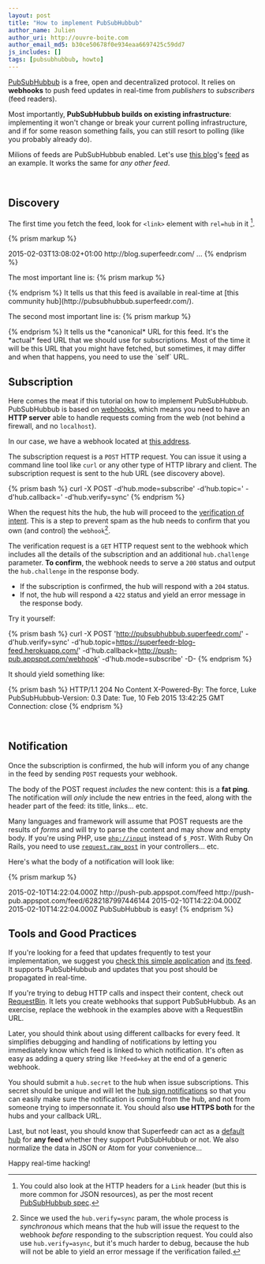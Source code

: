```yaml
---
layout: post
title: "How to implement PubSubHubbub"
author_name: Julien
author_uri: http://ouvre-boite.com
author_email_md5: b30ce50678f0e934eaa6697425c59dd7
js_includes: []
tags: [pubsubhubbub, howto]
---
```


[PubSubHubbub](https://en.wikipedia.org/wiki/PubSubHubbub) is a free, open and decentralized protocol. It relies on **webhooks** to push feed updates in real-time from *publishers* to *subscribers* (feed readers).

Most importantly, **PubSubHubbub builds on existing infrastructure**: implementing it won't change or break your current polling infrastructure, and if for some reason something fails, you can still resort to polling (like you probably already do).

Milions of feeds are PubSubHubbub enabled. Let's use [this blog](http://blog.superfeedr.com/)'s [feed](https://superfeedr-blog-feed.herokuapp.com/) as an example. It works the same for *any other feed*.

<br />

## Discovery

The first time you fetch the feed, look for `<link>` element with `rel=hub` in it [^1].

{% prism markup %}
<feed xmlns="http://www.w3.org/2005/Atom">
  <title>Superfeedr Blog : Real-time cloudy thoughts from a super-hero</title>
  <link href="https://superfeedr-blog-feed.herokuapp.com/" rel="self" type="application/atom+xml"/>
  <link href="http://blog.superfeedr.com/" rel="alternate" type="text/html"/>
  <link rel="hub" href="http://pubsubhubbub.superfeedr.com/" />
  <updated>2015-02-03T13:08:02+01:00</updated>
  <id>http://blog.superfeedr.com/</id>
...
</feed>
{% endprism %}

The most important line is:
{% prism markup %}
<link rel="hub" href="http://pubsubhubbub.superfeedr.com/" />
{% endprism %}
It tells us that this feed is available in real-time at [this community hub](http://pubsubhubbub.superfeedr.com/).

The second most important line is:
{% prism markup %}
<link href="https://superfeedr-blog-feed.herokuapp.com/" rel="self" type="application/atom+xml"/>
{% endprism %}
It tells us the *canonical* URL for this feed. It's the *actual* feed URL that we should use for subscriptions. Most of the time it will be this URL that you might have fetched, but sometimes, it may differ and when that happens, you need to use the `self` URL.

<br />

## Subscription

Here comes the meat if this tutorial on how to implement PubSubHubbub. PubSubHubbub is based on [webhooks](https://en.wikipedia.org/wiki/Webhook), which means you need to have an **HTTP server** able to handle requests coming from the web (not behind a firewall, and no `localhost`).

In our case, we have a webhook located at [this address](http://push-pub.appspot.com/webhook).

The subscription request is a `POST` HTTP request. You can issue it using a command line tool like `curl` or any other type of HTTP library and client. The subscription request is sent to the hub URL (see discovery above).

{% prism bash %}
curl -X POST <hub> 
  -d'hub.mode=subscribe' 
  -d'hub.topic=<feed self url>' 
  -d'hub.callback=<webhook>' 
  -d'hub.verify=sync'
{% endprism %}

When the request hits the hub, the hub will proceed to the [verification of intent](https://pubsubhubbub.googlecode.com/git/pubsubhubbub-core-0.3.html#verifysub). This is a step to prevent spam as the hub needs to confirm that you own (and control) the `webhook`[^2].

The verification request is a `GET` HTTP request sent to the webhook which includes all the details of the subscription and an additional `hub.challenge` parameter. **To confirm**, the webhook needs to serve a `200` status and output the `hub.challenge` in the response body.

* If the subscription is confirmed, the hub will respond with a `204` status. 
* If not, the hub will respond a `422` status and yield an error message in the response body.

Try it yourself:

{% prism bash %}
curl -X POST 'http://pubsubhubbub.superfeedr.com/' -d'hub.verify=sync' -d'hub.topic=https://superfeedr-blog-feed.herokuapp.com/' -d'hub.callback=http://push-pub.appspot.com/webhook' -d'hub.mode=subscribe' -D-
{% endprism %}

It should yield something like:

{% prism bash %}
HTTP/1.1 204 No Content
X-Powered-By: The force, Luke
PubSubHubbub-Version: 0.3
Date: Tue, 10 Feb 2015 13:42:25 GMT
Connection: close
{% endprism %}

<br />

## Notification

Once the subscription is confirmed, the hub will inform you of any change in the feed by sending `POST` requests your webhook.

The body of the POST request *includes* the new content: this is a **fat ping**. The notification will *only* include the new entries in the feed, along with the header part of the feed: its title, links... etc.

Many languages and framework will assume that POST requests are the results of *forms* and will try to parse the content and may show and empty body. If you're using PHP, use [`php://input`](http://php.net/manual/en/wrappers.php.php#wrappers.php.input) instead of `$_POST`. With Ruby On Rails, you need to use [`request.raw_post`](http://api.rubyonrails.org/classes/ActionDispatch/Request.html#method-i-raw_post) in your controllers... etc.

Here's what the body of a notification will look like:

{% prism markup %}
<?xml version="1.0" encoding="UTF-8"?>
<feed xmlns="http://www.w3.org/2005/Atom">
    <link rel="hub" href="http://pubsubhubbub.superfeedr.com" />
    <link rel="self" href="http://push-pub.appspot.com/feed" />
    <link title="Publisher example" rel="self" href="http://push-pub.appspot.com/feed" type="application/atom+xml" />
    <title>Publisher example</title>
    <updated>2015-02-10T14:22:04.000Z</updated>
    <id>http://push-pub.appspot.com/feed</id>
    <entry xmlns="http://www.w3.org/2005/Atom" xml:lang="en">
        <id>http://push-pub.appspot.com/feed/6282187997446144</id>
        <published>2015-02-10T14:22:04.000Z</published>
        <updated>2015-02-10T14:22:04.000Z</updated>
        <title>Hello World</title>
        <content type="text">PubSubHubbub is easy!</content>
        <link title="Hello World" rel="alternate" href="http://push-pub.appspot.com/entry/6282187997446144" type="text/html" />
    </entry>
</feed>
{% endprism %}

<br />

## Tools and Good Practices

If you're looking for a feed that updates frequently to test your implementation, we suggest you [check this simple application](http://push-pub.appspot.com/) and [its feed](http://push-pub.appspot.com/feed). It supports PubSubHubbub and updates that you post should be propagated in real-time.

If you're trying to debug HTTP calls and inspect their content, check out [RequestBin](http://requestb.in). It lets you create webhooks that support PubSubHubbub. As an exercise, replace the webhook in the examples above with a RequestBin URL.

Later, you should think about using different callbacks for every feed. It simplifies debugging and handling of notifications by letting you immediately know which feed is linked to which notification. It's often as easy as adding a query string like `?feed=key` at the end of a generic webhook.

You should submit a `hub.secret` to the hub when issue subscriptions. This secret should be unique and will let the [hub sign notifications](https://pubsubhubbub.googlecode.com/git/pubsubhubbub-core-0.3.html#authednotify) so that you can easily make sure the notification is coming from the hub, and not from someone trying to impersonnate it. You should also **use HTTPS both** for the hubs and your callback URL.

Last, but not least, you should know that Superfeedr can act as a [default hub](https://superfeedr.com/subscriber/) for **any feed** whether they support PubSubHubbub or not. We also normalize the data in JSON or Atom for your convenience...


Happy real-time hacking!



[^1]: You could also look at the HTTP headers for a `Link` header (but this is more common for JSON resources), as per the most recent [PubSubHubbub spec](https://superfeedr-misc.s3.amazonaws.com/pubsubhubbub-core-0.4.html).

[^2]: Since we used the `hub.verify=sync` param, the whole process is *synchronous* which means that the hub will issue the request to the webhook *before* responding to the subscription request. You could also use `hub.verify=async`, but it's much harder to debug, because the hub will not be able to yield an error message if the verification failed.
